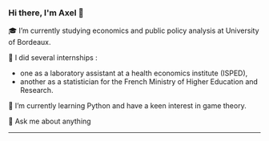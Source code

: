 ### Hi there, I'm Axel 👋

:mortar_board: I’m currently studying economics and public policy analysis at University of Bordeaux.  

:scroll: I did several internships : 
- one as a laboratory assistant at a health economics institute (ISPED),
- another as a statistician for the French Ministry of Higher Education and Research.  
  
🌱 I’m currently learning Python and have a keen interest in game theory.  
  
💬 Ask me about anything  

---


<!--
**axelverrier/axelverrier** is a ✨ _special_ ✨ repository because its `README.md` (this file) appears on your GitHub profile.

Here are some ideas to get you started:

- 🔭 I’m currently working on ...
- 🌱 I’m currently learning ...
- 👯 I’m looking to collaborate on ...
- 🤔 I’m looking for help with ...
- 💬 Ask me about ...
- 📫 How to reach me: ...
- 😄 Pronouns: ...
- ⚡ Fun fact: ...
-->
